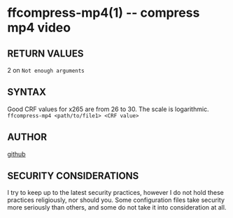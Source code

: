 ffcompress-mp4(1) -- compress mp4 video 
===========================================================

## RETURN VALUES
2 on `Not enough arguments`

## SYNTAX
Good CRF values for x265 are from 26 to 30. The scale is logarithmic. 
`ffcompress-mp4 <path/to/file1> <CRF value>`

## AUTHOR
[github](github.com/gerelef/)

## SECURITY CONSIDERATIONS
I try to keep up to the latest security practices, however I do not hold these practices religiously, nor should you. Some configuration files take security more seriously than others, and some do not take it into consideration at all. 
